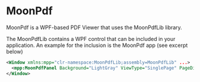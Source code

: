 MoonPdf
=======

MoonPdf is a WPF-based PDF Viewer that uses the MoonPdfLib library.

The MoonPdfLib contains a WPF control that can be included in your application.
An example for the inclusion is the MoonPdf app (see excerpt below)
```xml
<Window xmlns:mpp="clr-namespace:MoonPdfLib;assembly=MoonPdfLib" ...>
  <mpp:MoonPdfPanel Background="LightGray" ViewType="SinglePage" PageDisplay="ContinuousPages" PageBorderThickness="0,2,4,2" AllowDrop="True"/>
</Window>
